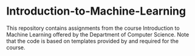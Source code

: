 # Introduction-to-Machine-Learning

This repository contains assignments from the course Introduction to Machine Learning offered by the Department of Computer Science. Note that the code is based on templates provided by and required for the course.
